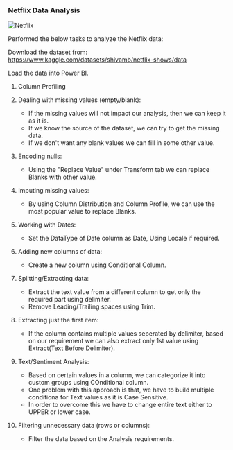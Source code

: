 ### Netflix Data Analysis

![Netflix](https://github.com/NagarjunP23/power-bi-projects/assets/53596669/a772cca6-57c1-43b0-b75c-11a2541bb443)


Performed the below tasks to analyze the Netflix data:

Download the dataset from: https://www.kaggle.com/datasets/shivamb/netflix-shows/data

Load the data into Power BI.

1) Column Profiling

2) Dealing with missing values (empty/blank):
	- If the missing values will not impact our analysis, then we can keep it as it is.
	- If we know the source of the dataset, we can try to get the missing data.
	- If we don't want any blank values we can fill in some other value.
	
3) Encoding nulls:
	- Using the "Replace Value" under Transform tab we can replace Blanks with other value.
	
4) Imputing missing values:
	- By using Column Distribution and Column Profile, we can use the most popular value to replace Blanks.
	
5) Working with Dates:
	- Set the DataType of Date column as Date, Using Locale if required.

6) Adding new columns of data:
	- Create a new column using Conditional Column.
	
7) Splitting/Extracting data:
	- Extract the text value from a different column to get only the required part using delimiter.
	- Remove Leading/Trailing spaces using Trim.
	
8) Extracting just the first item:
	- If the column contains multiple values seperated by delimiter, based on our requirement we can also extract only 1st value using Extract(Text Before Delimiter).
	
9) Text/Sentiment Analysis:
	- Based on certain values in a column, we can categorize it into custom groups using COnditional column.
	- One problem with this approach is that, we have to build multiple conditiona for Text values as it is Case Sensitive.
	- In order to overcome this we have to change entire text either to UPPER or lower case.
	
10) Filtering unnecessary data (rows or columns):
	- Filter the data based on the Analysis requirements.


